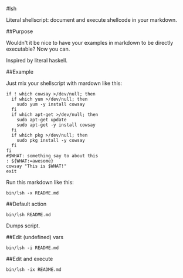 #lsh

Literal shellscript: document and execute shellcode in your markdown.

##Purpose

Wouldn't it be nice to have your examples in markdown to be directly
executable? Now you can.

Inspired by literal haskell.

##Example

Just mix your shellscript with mardown like this:

    if ! which cowsay >/dev/null; then
      if which yum >/dev/null; then
        sudo yum -y install cowsay
      fi
      if which apt-get >/dev/null; then
        sudo apt-get update 
        sudo apt-get -y install cowsay
      fi
      if which pkg >/dev/null; then
        sudo pkg install -y cowsay
      fi
    fi
    #$WHAT: something say to about this
    : ${WHAT:=awesome}
    cowsay "This is $WHAT!"
    exit

Run this markdown like this:

    bin/lsh -x README.md

##Default action

    bin/lsh README.md

Dumps script.

##Edit (undefined) vars 

    bin/lsh -i README.md

##Edit and execute

    bin/lsh -ix README.md
